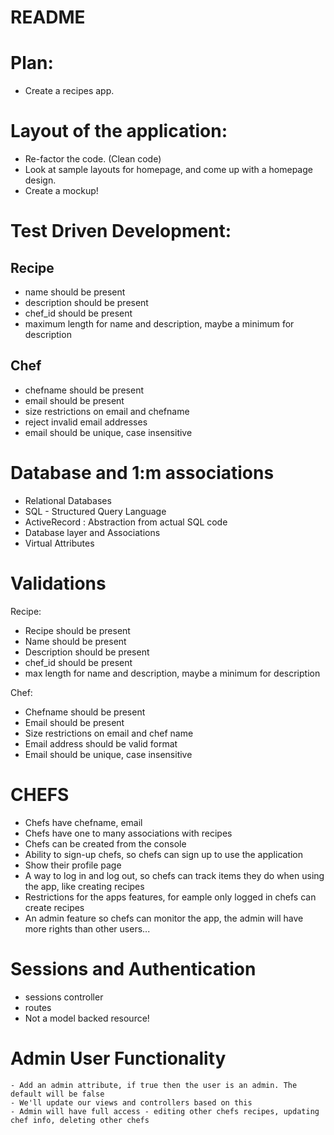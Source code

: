 # README

# Plan:

  - Create a recipes app.


# Layout of the application:

  - Re-factor the code. (Clean code)
  - Look at sample layouts for homepage, and come up with a homepage design.
  - Create a mockup!

# Test Driven Development:

## Recipe 
  - name should be present
  - description should be present
  - chef_id should be present 
  - maximum length for name and description, maybe a minimum for description

## Chef
  - chefname should be present
  - email should be present
  - size restrictions on email and chefname
  - reject invalid email addresses
  - email should be unique, case insensitive

# Database and 1:m associations

  - Relational Databases
  - SQL - Structured Query Language
  - ActiveRecord : Abstraction from actual SQL code
  - Database layer and Associations
  - Virtual Attributes

# Validations

  Recipe:
  - Recipe should be present
  - Name should be present
  - Description should be present
  - chef_id should be present
  - max length for name and description, maybe a minimum for description

  Chef:
  - Chefname should be present
  - Email should be present
  - Size restrictions on email and chef name
  - Email address should be valid format
  - Email should be unique, case insensitive

  # CHEFS
  - Chefs have chefname, email
  - Chefs have one to many associations with recipes
  - Chefs can be created from the console
  - Ability to sign-up chefs, so chefs can sign up to use the application
  - Show their profile page
  - A way to log in and log out, so chefs can track items they do when using the app, like creating recipes
  - Restrictions for the apps features, for eample only logged in chefs can create recipes
  - An admin feature so chefs can monitor the app, the admin will have more rights than other users...

# Sessions and Authentication

  - sessions controller
  - routes
  - Not a model backed resource!

  # Admin User Functionality

    - Add an admin attribute, if true then the user is an admin. The default will be false
    - We'll update our views and controllers based on this
    - Admin will have full access - editing other chefs recipes, updating chef info, deleting other chefs